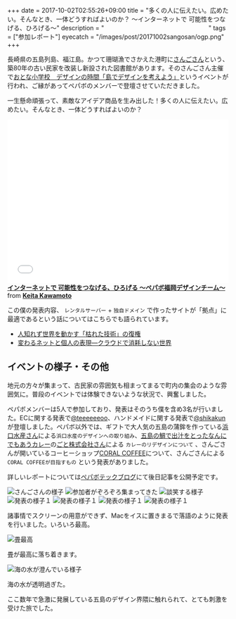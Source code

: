 +++
date = 2017-10-02T02:55:26+09:00
title = "多くの人に伝えたい。広めたい。そんなとき、一体どうすればよいのか？ 〜インターネットで 可能性をつなげる、ひろげる〜"
description = "　　　　　　　　　　　　　　　　　"
tags = ["参加レポート"]
eyecatch = "/images/post/20171002sangosan/ogp.png"
+++

長崎県の五島列島、福江島。かつて珊瑚漁でさかえた港町に[さんごさん](http://sangosan.net/)という、築80年の古い民家を改装し新設された図書館があります。そのさんごさん主催で[おとな小学校　デザインの時間「島でデザインを考えよう」](https://www.facebook.com/sangosan/posts/826383214190495)というイベントが行われ、ご縁があってペパボのメンバーで登壇させていただきました。

一生懸命頑張って、素敵なアイデア商品を生み出した！多くの人に伝えたい。広めたい。そんなとき、一体どうすればよいのか？


<iframe src="//www.slideshare.net/slideshow/embed_code/key/IIK5y5fdEo9hin" width="595" height="371" frameborder="0" marginwidth="0" marginheight="0" scrolling="no" style="max-width: 100%;" allowfullscreen> </iframe> <strong> <a href="//www.slideshare.net/keitakawamoto/ss-80337485" title="インターネットで 可能性をつなげる、ひろげる 〜ペパボ福岡デザインチーム〜" target="_blank">インターネットで 可能性をつなげる、ひろげる 〜ペパボ福岡デザインチーム〜</a> </strong> from <strong><a href="https://www.slideshare.net/keitakawamoto" target="_blank">Keita Kawamoto</a></strong>

この僕の発表内容、 `レンタルサーバー` + `独自ドメイン` で作ったサイトが「拠点」に最適であるという話についてはこちらでも語られています。

- [人知れず世界を動かす「枯れた技術」の復権](https://newspicks.com/news/2050425/body/)
- [変わるネットと個人の表現―クラウドで消耗しない世界](https://newspicks.com/news/2110532/body/)

## イベントの様子・その他

地元の方々が集まって、古民家の雰囲気も相まってまるで町内の集会のような雰囲気に。普段のイベントでは体験できないような状況で、興奮しました。

ペパボメンバーは5人で参加しており、発表はそのうち僕を含め3名が行いました。ECに関する発表で[@teeeeeeoo](https://twitter.com/teeeeeeoo)、ハンドメイドに関する発表で[@shikakun](https://twitter.com/shikakun)が登壇しました。ペパボ以外では、ギフトで大人気の五島の蒲鉾を作っている[浜口水産さん](http://www.goto-maki.net/)による`浜口水産のデザインへの取り組み`、[五島の鯛で出汁をとったなんにでもあうカレー](http://curry.nagasakigoto.net/)の[ごと株式会社さん](https://nagasakigoto.net/)による `カレーのリデザインについて` 、さんごさんが開いているコーヒーショップ[CORAL COFFEE](https://twitter.com/353sangosan)について、さんごさんによる `CORAL COFFEEが目指すもの` という発表がありました。

詳しいレポートについては[ペパボテックブログ](https://tech.pepabo.com/)にて後日記事を公開予定です。

![さんごさんの様子](/images/post/20171002sangosan/20171002sangosan_1.png)
![参加者がぞろぞろ集まってきた](/images/post/20171002sangosan/20171002sangosan_2.png)
![談笑する様子](/images/post/20171002sangosan/20171002sangosan_3.png)
![発表の様子１](/images/post/20171002sangosan/20171002sangosan_4.png)
![発表の様子１](/images/post/20171002sangosan/20171002sangosan_5.png)
![発表の様子１](/images/post/20171002sangosan/20171002sangosan_6.png)
![発表の様子１](/images/post/20171002sangosan/20171002sangosan_7.png)

諸事情でスクリーンの用意ができず、Macをイスに置きまるで落語のように発表を行いました。いろいろ最高。

![畳最高](/images/post/20171002sangosan/20171002sangosan_8.png)

畳が最高に落ち着きます。

![海の水が澄んでいる様子](/images/post/20171002sangosan/20171002sangosan_9.png)

海の水が透明過ぎた。

ここ数年で急激に発展している五島のデザイン界隈に触れられて、とても刺激を受けた旅でした。
